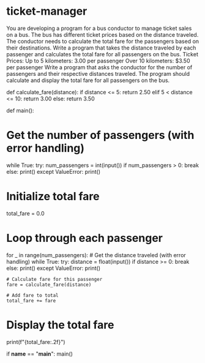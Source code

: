 # ticket-manager
You are developing a program for a bus conductor to manage ticket sales on a bus. The bus has different ticket prices based on the distance traveled. The conductor needs to calculate the total fare for the passengers based on their destinations. Write a program that takes the distance traveled by each passenger and calculates the total fare for all passengers on the bus. Ticket Prices: Up to 5 kilometers: 3.00 per passenger Over 10 kilometers: $3.50 per passenger Write a program that asks the conductor for the number of passengers and their respective distances traveled. The program should calculate and display the total fare for all passengers on the bus.

def calculate_fare(distance):
  if distance <= 5:
    return 2.50
  elif 5 < distance <= 10:
    return 3.00
  else:
    return 3.50

def main():
  # Get the number of passengers (with error handling)
  while True:
    try:
      num_passengers = int(input())
      if num_passengers > 0:
        break
      else:
        print()
    except ValueError:
      print()

  # Initialize total fare
  total_fare = 0.0

  # Loop through each passenger
  for _ in range(num_passengers):
    # Get the distance traveled (with error handling)
    while True:
      try:
        distance = float(input())
        if distance >= 0:
          break
        else:
          print()
      except ValueError:
        print()

    # Calculate fare for this passenger
    fare = calculate_fare(distance)

    # Add fare to total
    total_fare += fare

  # Display the total fare
  print(f"{total_fare:.2f}")

if __name__ == "__main__":
  main()




